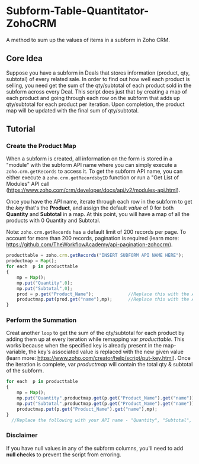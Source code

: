 # Subform-Table-Quantitator-ZohoCRM
A method to sum up the values of items in a subform in Zoho CRM.

## Core Idea
Suppose you have a subform in Deals that stores information (product, qty, subtotal) of every related sale. In order to find out how well each product is selling, you need get the sum of the qty/subtotal of each product sold in the subform across every Deal. This script does just that by creating a map of each product and going through each row on the subform that adds up qty/subtotal for each product per iteration. Upon completion, the product map will be updated with the final sum of qty/subtotal.

## Tutorial

### Create the Product Map
When a subform is created, all information on the form is stored in a "module" with the subform API name where you can simply execute a `zoho.crm.getRecords` to access it. To get the subform API name, you can either execute a `zoho.crm.getRecordsbyID` function or run a "Get List of Modules" API call (https://www.zoho.com/crm/developer/docs/api/v2/modules-api.html). 

Once you have the API name, iterate through each row in the subform to get the *key* that's the **Product**, and assign the default *value* of 0 for both **Quantity** and **Subtotal** in a map. At this point, you will have a map of all the products with 0 Quantity and Subtotal.

Note: `zoho.crm.getRecords` has a default limit of 200 records per page. To account for more than 200 records, pagination is required (learn more: https://github.com/TheWorkflowAcademy/api-pagination-zohocrm).

```javascript
producttable = zoho.crm.getRecords("INSERT SUBFORM API NAME HERE"); 
productmap = Map();
for each  p in producttable
{
	mp = Map();
	mp.put("Quantity",0);
	mp.put("Subtotal",0);
	prod = p.get("Product_Name");             //Replace this with the API name of your key
	productmap.put(prod.get("name"),mp);      //Replace this with the API name of your key
}
```
### Perform the Summation
Creat another `loop` to get the sum of the qty/subtotal for each product by adding them up at every iteration while remapping var *producttable*. This works because when the specified key is already present in the map-variable, the key's associated value is replaced with the new given value (learn more: 
https://www.zoho.com/creator/help/script/put-key.html). Once the iteration is complete, var *productmap* will contain the total qty & subtotal of the subform.

```javascript
for each  p in producttable
{
	mp = Map();
	mp.put("Quantity",productmap.get(p.get("Product_Name").get("name")).get("Quantity").toLong() + p.get("Quantity"));  
	mp.put("Subtotal",productmap.get(p.get("Product_Name").get("name")).get("Subtotal").toLong() + p.get("Subtotal"));
	productmap.put(p.get("Product_Name").get("name"),mp);
}
  //Replace the following with your API name - "Quantity", "Subtotal", "Product_Name", "name"
```

### Disclaimer
If you have null values in any of the subform columns, you'll need to add **null checks** to prevent the script from erroring.

